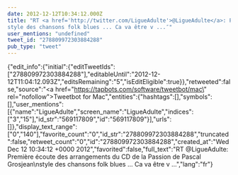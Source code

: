 ```yaml
---
date: 2012-12-12T10:34:12.000Z
title: "RT <a href='http://twitter.com/LigueAdulte'>@LigueAdulte</a>: Première écoute des arrangements du CD  de la Passion de Pascal Grosjean
style des chansons folk blues ... Ca va être v ...″"
user_mentions: "undefined"
tweet_id: "278809972303884288"
pub_type: "tweet"
---
```

{"edit_info":{"initial":{"editTweetIds":["278809972303884288"],"editableUntil":"2012-12-12T11:04:12.093Z","editsRemaining":"5","isEditEligible":true}},"retweeted":false,"source":"<a href=\"https://tapbots.com/software/tweetbot/mac\" rel=\"nofollow\">Tweetbot for Mac</a>","entities":{"hashtags":[],"symbols":[],"user_mentions":[{"name":"LigueAdulte","screen_name":"LigueAdulte","indices":["3","15"],"id_str":"569117809","id":"569117809"}],"urls":[]},"display_text_range":["0","140"],"favorite_count":"0","id_str":"278809972303884288","truncated":false,"retweet_count":"0","id":"278809972303884288","created_at":"Wed Dec 12 10:34:12 +0000 2012","favorited":false,"full_text":"RT @LigueAdulte: Première écoute des arrangements du CD  de la Passion de Pascal Grosjean\nstyle des chansons folk blues ... Ca va être v ...","lang":"fr"}
